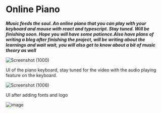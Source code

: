 # Online Piano

***Music feeds the soul. An online piano that you can play with your keyboard and mouse with react and typescript. Stay tuned. Will be finishing soon. Hope you will have some patience.Also have plans of writing a blog after finishing the project, will be writing about the learnings and wait wait, you will also get to know about a bit of music theory as well***


![Screenshot (1000)](https://user-images.githubusercontent.com/81863474/146637868-0ee6ea1b-043e-4436-97a6-add9a02464c9.png)

UI of the piano keyboard, stay tuned for the video with the audio playing feature on the keyboard.

![Screenshot (1006)](https://user-images.githubusercontent.com/81863474/146663924-78912538-c340-4651-afc5-97e5e956d12d.png)

UI after adding fonts and logo

![image](https://user-images.githubusercontent.com/81863474/146665033-9eb89aad-f960-455f-9522-232a6745e0ff.png)

